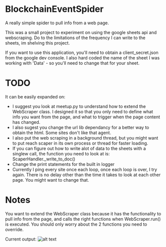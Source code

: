 # BlockchainEventSpider
A really simple spider to pull info from a web page.

This was a small project to experiment on using the google sheets api and webscraping. Do to the limitations of the frequency I can write to the sheets, im shelving this project.

If you want to use this application, you'll need to obtain a client_secret.json from the google dev console. I also hard coded the name of the sheet I was working with 'Data' - so you'll need to change that for your sheet.

# TODO

It can be easily expanded on:
 - I suggest you look at meetup.py to understand how to extend the WebScraper class. I designed it so that you only need to define what info you want from the page, and what to trigger when the page content has changed.
 - I also sugest you change the url lib dependancy for a better way to obtain the html. Some sites don't like that agent.
 - I also put the web scraping in a background thread, but you might want to put reach scaper in its own process or thread for faster loading.
 - If you can figure out how to write alot of data to the sheets with a singlew call, the function you need to look at is: ScaperHandler._write_to_doc()
 - Change the print statements for the built in logger
 - Currently I ping every site once each loop, once each loop is over, I try again. There is no delay other than the time it takes to look at each other page. You might want to change that.
 
 # Notes
 
You want to extend the WebScraper class because it has the functionality to pull info from the page, and calls the right functions when WebScraper.run() is executed. You should only worry about the 2 functions you need to override.
 
Current output:
![alt text](https://media.discordapp.net/attachments/475254258216861696/480450780965371905/e2fc125062bde51e75b766bd0c0d4982.png)

